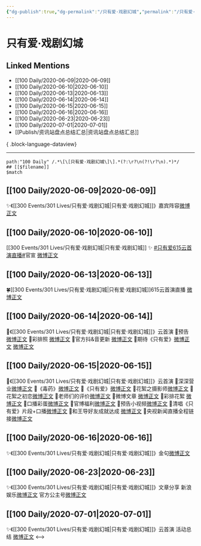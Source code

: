 ```yaml
---
{"dg-publish":true,"dg-permalink":"/只有爱·戏剧幻城","permalink":"/只有爱·戏剧幻城/","created":"2023-04-05T17:19:38.000+08:00","updated":"2023-04-10T16:17:37.000+08:00"}
---
```


# 只有爱·戏剧幻城

## Linked Mentions
- [[100 Daily/2020-06-09\|2020-06-09]]
- [[100 Daily/2020-06-10\|2020-06-10]]
- [[100 Daily/2020-06-13\|2020-06-13]]
- [[100 Daily/2020-06-14\|2020-06-14]]
- [[100 Daily/2020-06-15\|2020-06-15]]
- [[100 Daily/2020-06-16\|2020-06-16]]
- [[100 Daily/2020-06-23\|2020-06-23]]
- [[100 Daily/2020-07-01\|2020-07-01]]
- [[Publish/资讯站盘点总结汇总\|资讯站盘点总结汇总]]

{ .block-language-dataview}

---

```expander
path:"100 Daily" /.*\[\[只有爱·戏剧幻城\]\].*(?:\r?\n(?!\r?\n).*)*/
## [[$filename]]
$match
```
## [[100 Daily/2020-06-09\|2020-06-09]]
✨《[[300 Events/301 Lives/只有爱·戏剧幻城\|只有爱·戏剧幻城]]》嘉宾阵容[微博正文](https://m.weibo.cn/6466290670/4513971031438701)
## [[100 Daily/2020-06-10\|2020-06-10]]
[[300 Events/301 Lives/只有爱·戏剧幻城\|只有爱·戏剧幻城]]
✨ [#只有爱615云首演直播#](https://s.weibo.com/weibo?q=%23%E5%8F%AA%E6%9C%89%E7%88%B1615%E4%BA%91%E9%A6%96%E6%BC%94%E7%9B%B4%E6%92%AD%23)官宣 [微博正文](https://m.weibo.cn/6466290670/4514212216611699)
## [[100 Daily/2020-06-13\|2020-06-13]]
🍀[[300 Events/301 Lives/只有爱·戏剧幻城\|只有爱·戏剧幻城]]615云首演直播 [微博正文](https://m.weibo.cn/6466290670/4515344201634804)
## [[100 Daily/2020-06-14\|2020-06-14]]
🌱《[[300 Events/301 Lives/只有爱·戏剧幻城\|只有爱·戏剧幻城]]》云首演
🎵预告 [微博正文](https://m.weibo.cn/6466290670/4515812603825383)
🎵彩排照 [微博正文](https://m.weibo.cn/6466290670/4515843163222389)
🎵官方抖&音更新 [微博正文](https://m.weibo.cn/6466290670/4515764692092810)
🎵期待《只有爱》[微博正文](https://m.weibo.cn/6466290670/4515819037929691) [微博正文](https://m.weibo.cn/6466290670/4515752671097558)
## [[100 Daily/2020-06-15\|2020-06-15]]
🌱《[[300 Events/301 Lives/只有爱·戏剧幻城\|只有爱·戏剧幻城]]》云首演
🎵深深营业[微博正文](https://m.weibo.cn/6466290670/4516164401552206)
🎵《毒药》[微博正文](https://m.weibo.cn/6466290670/4516184902827286)
🎵《只有爱》[微博正文](https://m.weibo.cn/6466290670/4516198031126006)
🎵花絮之摄影师[微博正文](https://m.weibo.cn/6466290670/4516180201403860)
🎵花絮之初恋[微博正文](https://m.weibo.cn/6466290670/4516195107938522)
🎵老师们的评价[微博正文](https://m.weibo.cn/6466290670/4516257817024990)
🎵微博文章 [微博正文](https://m.weibo.cn/6466290670/4516009204361916)
🎵彩排花絮 [微博正文](https://m.weibo.cn/6466290670/4516017826884500)
🎵口播彩蛋[微博正文](https://m.weibo.cn/6466290670/4516036798173960)
🎵官博福利[微博正文](https://m.weibo.cn/6466290670/4516072806737605)
🎵预告小视频[微博正文](https://m.weibo.cn/6466290670/4516150132428170)
🎵清唱《只有爱》片段+口播[微博正文](https://m.weibo.cn/6466290670/4516214187291079)
🎵和王导好友成就达成 [微博正文](https://m.weibo.cn/6466290670/4516008267798686)
🎵央视新闻直播全程链接[微博正文](https://m.weibo.cn/6466290670/4516170038392606)
## [[100 Daily/2020-06-16\|2020-06-16]]
✨《[[300 Events/301 Lives/只有爱·戏剧幻城\|只有爱·戏剧幻城]]》金句[微博正文](https://m.weibo.cn/6466290670/4516557910612398)

## [[100 Daily/2020-06-23\|2020-06-23]]
✨《[[300 Events/301 Lives/只有爱·戏剧幻城\|只有爱·戏剧幻城]]》文章分享
新浪娱乐[微博正文](https://m.weibo.cn/6466290670/4518937137681004)
官方公主号[微博正文](https://m.weibo.cn/6466290670/4518967991040243)
## [[100 Daily/2020-07-01\|2020-07-01]]
✨《[[300 Events/301 Lives/只有爱·戏剧幻城\|只有爱·戏剧幻城]]》云首演 活动总结 [微博正文](https://weibo.com/6466290670/J9eW5ec9L)
<-->